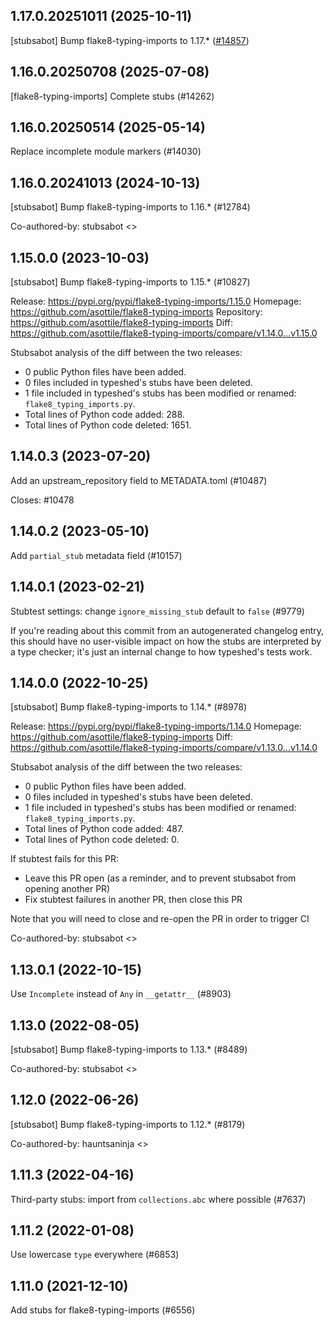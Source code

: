 ## 1.17.0.20251011 (2025-10-11)

[stubsabot] Bump flake8-typing-imports to 1.17.* ([#14857](https://github.com/python/typeshed/pull/14857))

## 1.16.0.20250708 (2025-07-08)

[flake8-typing-imports] Complete stubs (#14262)

## 1.16.0.20250514 (2025-05-14)

Replace incomplete module markers (#14030)

## 1.16.0.20241013 (2024-10-13)

[stubsabot] Bump flake8-typing-imports to 1.16.* (#12784)

Co-authored-by: stubsabot <>

## 1.15.0.0 (2023-10-03)

[stubsabot] Bump flake8-typing-imports to 1.15.* (#10827)

Release: https://pypi.org/pypi/flake8-typing-imports/1.15.0
Homepage: https://github.com/asottile/flake8-typing-imports
Repository: https://github.com/asottile/flake8-typing-imports
Diff: https://github.com/asottile/flake8-typing-imports/compare/v1.14.0...v1.15.0

Stubsabot analysis of the diff between the two releases:
 - 0 public Python files have been added.
 - 0 files included in typeshed's stubs have been deleted.
 - 1 file included in typeshed's stubs has been modified or renamed: `flake8_typing_imports.py`.
 - Total lines of Python code added: 288.
 - Total lines of Python code deleted: 1651.

## 1.14.0.3 (2023-07-20)

Add an upstream_repository field to METADATA.toml (#10487)

Closes: #10478

## 1.14.0.2 (2023-05-10)

Add `partial_stub` metadata field (#10157)

## 1.14.0.1 (2023-02-21)

Stubtest settings: change `ignore_missing_stub` default to `false` (#9779)

If you're reading about this commit from an autogenerated changelog entry, this should have no user-visible impact on how the stubs are interpreted by a type checker; it's just an internal change to how typeshed's tests work.

## 1.14.0.0 (2022-10-25)

[stubsabot] Bump flake8-typing-imports to 1.14.* (#8978)

Release: https://pypi.org/pypi/flake8-typing-imports/1.14.0
Homepage: https://github.com/asottile/flake8-typing-imports
Diff: https://github.com/asottile/flake8-typing-imports/compare/v1.13.0...v1.14.0

Stubsabot analysis of the diff between the two releases:
 - 0 public Python files have been added.
 - 0 files included in typeshed's stubs have been deleted.
 - 1 file included in typeshed's stubs has been modified or renamed: `flake8_typing_imports.py`.
 - Total lines of Python code added: 487.
 - Total lines of Python code deleted: 0.

If stubtest fails for this PR:
- Leave this PR open (as a reminder, and to prevent stubsabot from opening another PR)
- Fix stubtest failures in another PR, then close this PR

Note that you will need to close and re-open the PR in order to trigger CI

Co-authored-by: stubsabot <>

## 1.13.0.1 (2022-10-15)

Use `Incomplete` instead of `Any` in `__getattr__` (#8903)

## 1.13.0 (2022-08-05)

[stubsabot] Bump flake8-typing-imports to 1.13.* (#8489)

Co-authored-by: stubsabot <>

## 1.12.0 (2022-06-26)

[stubsabot] Bump flake8-typing-imports to 1.12.* (#8179)

Co-authored-by: hauntsaninja <>

## 1.11.3 (2022-04-16)

Third-party stubs: import from `collections.abc` where possible (#7637)

## 1.11.2 (2022-01-08)

Use lowercase `type` everywhere (#6853)

## 1.11.0 (2021-12-10)

Add stubs for flake8-typing-imports (#6556)

